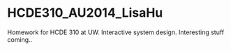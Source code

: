 HCDE310_AU2014_LisaHu
=====================

Homework for HCDE 310 at UW. Interactive system design. Interesting stuff coming..
